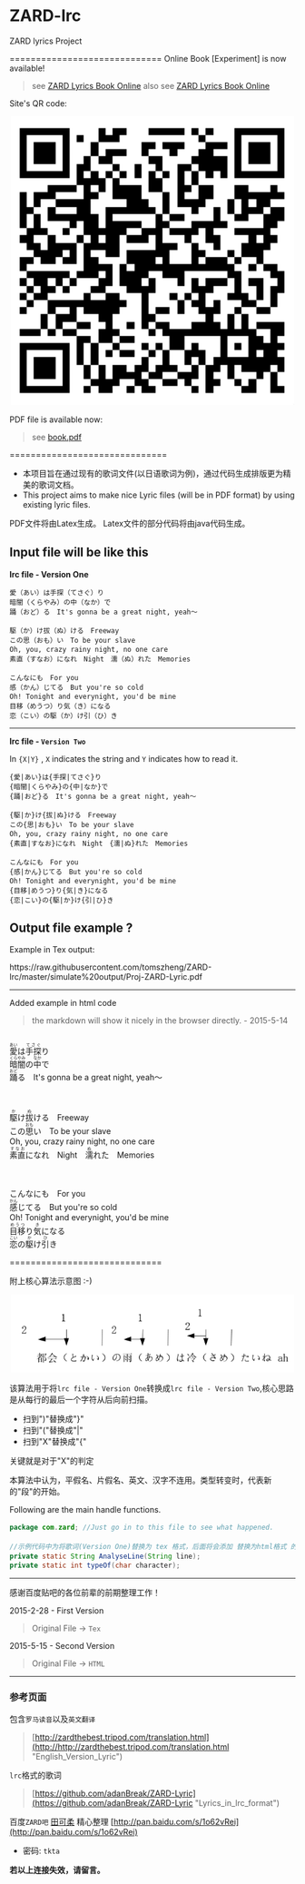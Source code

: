 # ZARD-lrc
ZARD lyrics Project

=============================
Online Book [Experiment] is now available!
>see [ZARD Lyrics Book Online](http://tomszheng.gitbooks.io/zard_lyrics/content/)
>also see [ZARD Lyrics Book Online](http://47.88.2.219:8080/ZARD/_book/index.html)

Site's QR code:
<p align="center">
  <img src="https://github.com/tomszheng/ZARD-lrc/blob/master/site.PNG" width="500" style="text-align:center"/>
</p>

PDF file is available now:
>see [book.pdf](http://47.88.2.219:8080/ZARD/_book/book.pdf)

==============================
* 本项目旨在通过现有的歌词文件(以日语歌词为例)，通过代码生成排版更为精美的歌词文档。
* This project aims to make nice Lyric files (will be in PDF format) by using existing lyric files.

PDF文件将由Latex生成。
Latex文件的部分代码将由java代码生成。

Input file will be like this
------------------------
<b>lrc file - Version One</b>
~~~
愛（あい）は手探（てさぐ）り
暗闇（くらやみ）の中（なか）で
踊（おど）る　It's gonna be a great night, yeah～

駆（か）け拔（ぬ）ける　Freeway
この思（おも）い　To be your slave
Oh, you, crazy rainy night, no one care
素直（すなお）になれ　Night　濡（ぬ）れた　Memories

こんなにも　For you
感（かん）じてる　But you're so cold
Oh! Tonight and everynight, you'd be mine
目移（めうつ）り気（き）になる
恋（こい）の駆（か）け引（ひ）き
~~~
------------------------

<b>lrc file - <code>Version Two</code></b>

In <code>{X|Y}</code> , <code>X</code> indicates the string and <code>Y</code> indicates how to read it.

~~~
{愛|あい}は{手探|てさぐ}り
{暗闇|くらやみ}の{中|なか}で
{踊|おど}る　It's gonna be a great night, yeah～

{駆|か}け{拔|ぬ}ける　Freeway
この{思|おも}い　To be your slave
Oh, you, crazy rainy night, no one care
{素直|すなお}になれ　Night　{濡|ぬ}れた　Memories

こんなにも　For you
{感|かん}じてる　But you're so cold
Oh! Tonight and everynight, you'd be mine
{目移|めうつ}り{気|き}になる
{恋|こい}の{駆|か}け{引|ひ}き
~~~

Output file example ?
------------------------
Example in Tex output:

<embed>
https://raw.githubusercontent.com/tomszheng/ZARD-lrc/master/simulate%20output/Proj-ZARD-Lyric.pdf
</embed>


--------------------------

Added example in html code
>the markdown will show it nicely in the browser directly. - 2015-5-14

<p align="center">

<br><ruby>愛<rt>あい</ruby>は<ruby>手探<rt>てさぐ</ruby>り
<br><ruby>暗闇<rt>くらやみ</ruby>の<ruby>中<rt>なか</ruby>で
<br><ruby>踊<rt>おど</ruby>る　It's gonna be a great night, yeah～

<br><br><ruby>駆<rt>か</ruby>け<ruby>拔<rt>ぬ</ruby>ける　Freeway
<br>この<ruby>思<rt>おも</ruby>い　To be your slave
<br>Oh, you, crazy rainy night, no one care
<br><ruby>素直<rt>すなお</ruby>になれ　Night　<ruby>濡<rt>ぬ</ruby>れた　Memories

<br><br>こんなにも　For you
<br><ruby>感<rt>かん</ruby>じてる　But you're so cold
<br>Oh! Tonight and everynight, you'd be mine
<br><ruby>目移<rt>めうつ</ruby>り<ruby>気<rt>き</ruby>になる
<br><ruby>恋<rt>こい</ruby>の<ruby>駆<rt>か</ruby>け<ruby>引<rt>ひ</ruby>き

</p>

=============================

附上核心算法示意图 :-)
<p align="center">
  <img src="https://github.com/tomszheng/ZARD-lrc/blob/master/algo.PNG" width="500" style="text-align:center"/>
</p>

该算法用于将`lrc file - Version One`转换成`lrc file - Version Two`,核心思路是从每行的最后一个字符从后向前扫描。

- 扫到")"替换成"}"
- 扫到"("替换成"|"
- 扫到"X"替换成"{"

关键就是对于"X"的判定

本算法中认为，平假名、片假名、英文、汉字不连用。类型转变时，代表新的"段"的开始。

Following are the main handle functions.

```java
package com.zard; //Just go in to this file to see what happened.

//示例代码中为将歌词(Version One)替换为 tex 格式，后面将会添加 替换为html格式 的代码。
private static String AnalyseLine(String line);
private static int typeOf(char character);
```

----
感谢百度贴吧的各位前辈的前期整理工作！ 

2015-2-28 - First Version 
>Original File -> `Tex`

2015-5-15 - Second Version 
>Original File -> `HTML`


----
### 参考页面 ###
包含`罗马读音`以及`英文翻译`
>[http://zardthebest.tripod.com/translation.html](http://http://zardthebest.tripod.com/translation.html "English_Version_Lyric")

`lrc`格式的歌词
>[https://github.com/adanBreak/ZARD-Lyric](https://github.com/adanBreak/ZARD-Lyric "Lyrics_in_lrc_format")

百度`ZARD吧` <u>田可柔</u> 精心整理
[http://pan.baidu.com/s/1o62vRei](http://pan.baidu.com/s/1o62vRei) 

- 密码: `tkta`

**若以上连接失效，请留言。**
